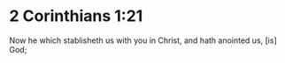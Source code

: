 # 2 Corinthians 1:21

Now he which stablisheth us with you in Christ, and hath anointed us, [is] God;